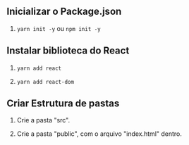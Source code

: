 ## Inicializar o Package.json

1. `yarn init -y` ou `npm init -y`

## Instalar biblioteca do React

1. `yarn add react`

2. `yarn add react-dom`

## Criar Estrutura de pastas

1. Crie a pasta "src".

2. Crie a pasta "public", com o arquivo "index.html" dentro.

